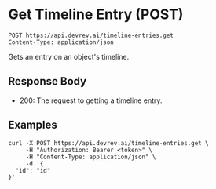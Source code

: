 # Get Timeline Entry (POST)

```http
POST https://api.devrev.ai/timeline-entries.get
Content-Type: application/json
```

Gets an entry on an object's timeline.



## Response Body

- 200: The request to getting a timeline entry.

## Examples

```shell
curl -X POST https://api.devrev.ai/timeline-entries.get \
     -H "Authorization: Bearer <token>" \
     -H "Content-Type: application/json" \
     -d '{
  "id": "id"
}'
```